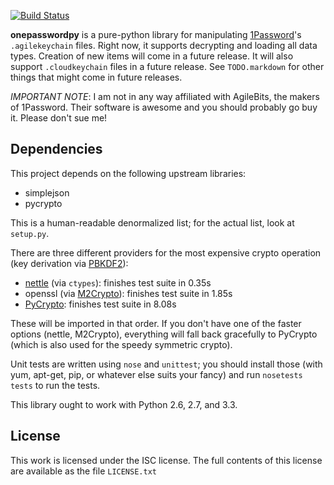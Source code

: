[![Build Status](https://travis-ci.org/Roguelazer/onepasswordpy.png?branch=master)](https://travis-ci.org/Roguelazer/onepasswordpy)

**onepasswordpy** is a pure-python library for manipulating
[1Password](https://agilebits.com/onepassword)'s `.agilekeychain` files.
Right now, it supports decrypting and loading all data types. Creation of
new items will come in a future release. It will also support
`.cloudkeychain` files in a future release. See `TODO.markdown` for other
things that might come in future releases.

*IMPORTANT NOTE*: I am not in any way affiliated with AgileBits, the makers
of 1Password. Their software is awesome and you should probably go buy it.
Please don't sue me!

Dependencies
------------
This project depends on the following upstream libraries:

* simplejson
* pycrypto

This is a human-readable denormalized list; for the actual list, look at `setup.py`.

There are three different providers for the most expensive crypto operation
(key derivation via [PBKDF2](http://en.wikipedia.org/wiki/PBKDF2)):
* [nettle](http://www.lysator.liu.se/~nisse/nettle/) (via `ctypes`):
  finishes test suite in 0.35s
* openssl (via [M2Crypto](http://chandlerproject.org/Projects/MeTooCrypto)):
  finishes test suite in 1.85s
* [PyCrypto](https://www.dlitz.net/software/pycrypto/): finishes test suite
  in 8.08s

These will be imported in that order. If you don't have one of the faster
options (nettle, M2Crypto), everything will fall back gracefully to PyCrypto
(which is also used for the speedy symmetric crypto).

Unit tests are written using `nose` and `unittest`; you should install those
(with yum, apt-get, pip, or whatever else suits your fancy) and run
`nosetests tests` to run the tests.

This library ought to work with Python 2.6, 2.7, and 3.3.

License
-------
This work is licensed under the ISC license. The full contents of this license are available 
as the file `LICENSE.txt`
